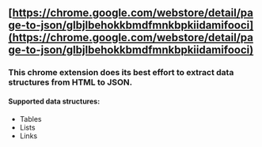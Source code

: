 ## [https://chrome.google.com/webstore/detail/page-to-json/glbjlbehokkbmdfmnkbpkiidamifooci](https://chrome.google.com/webstore/detail/page-to-json/glbjlbehokkbmdfmnkbpkiidamifooci)

### This chrome extension does its best effort to extract data structures from HTML to JSON.

#### Supported data structures:
* Tables
* Lists
* Links

